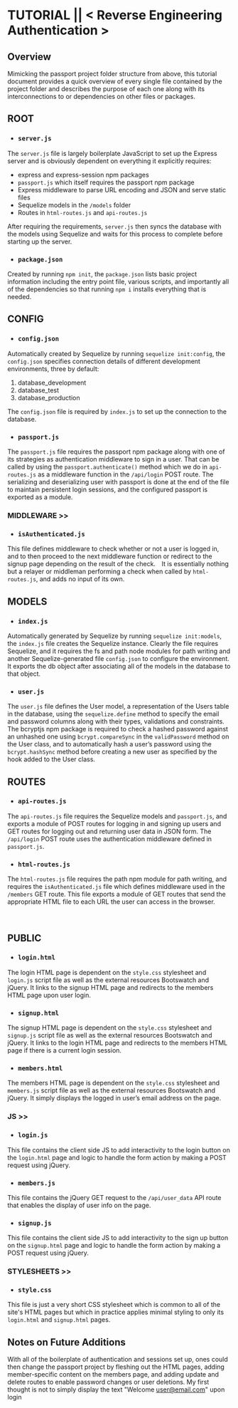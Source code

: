 # TUTORIAL || < Reverse Engineering Authentication >

## Overview
Mimicking the passport project folder structure from above, this tutorial document provides a quick overview of every single file contained by the project folder and describes the purpose of each one along with its interconnections to or dependencies on other files or packages.

## ROOT
* ### `server.js`
The `server.js` file is largely boilerplate JavaScript to set up the Express server and is obviously dependent on everything it explicitly requires:
* express and express-session npm packages
* `passport.js` which itself requires the passport npm package
* Express middleware to parse URL encoding and JSON and serve static files
* Sequelize models in the `/models` folder
* Routes in `html-routes.js` and `api-routes.js`

After requiring the requirements, `server.js` then syncs the database with the models using Sequelize and waits for this process to complete before starting up the server.

* ### `package.json`
Created by running `npm init`, the `package.json` lists basic project information including the entry point file, various scripts, and importantly all of the dependencies so that running `npm i` installs everything that is needed.


## CONFIG
* ### `config.json`
Automatically created by Sequelize by running `sequelize init:config`, the `config.json` specifies connection details of different development environments, three by default:

1. database_development
1. database_test
1. database_production

The `config.json` file is required by `index.js` to set up the connection to the database.

* ### `passport.js`
The `passport.js` file requires the passport npm package along with one of its strategies as authentication middleware to sign in a user. That can be called by using the `passport.authenticate()` method which we do in `api-routes.js` as a middleware function in the `/api/login` POST route. The serializing and deserializing user with passport is done at the end of the file to maintain persistent login sessions, and the configured passport is exported as a module.

### MIDDLEWARE >>
* ### `isAuthenticated.js`
This file defines middleware to check whether or not a user is logged in, and to then proceed to the next middleware function or redirect to the signup page depending on the result of the check. It is essentially nothing but a relayer or middleman performing a check when called by `html-routes.js`, and adds no input of its own.

## MODELS
* ### `index.js` 
Automatically generated by Sequelize by running `sequelize init:models`, the `index.js` file creates the Sequelize instance. Clearly the file requires Sequelize, and it requires the fs and path node modules for path writing and another Sequelize-generated file `config.json` to configure the environment. It exports the db object after associating all of the models in the database to that object.

* ### `user.js`
The `user.js` file defines the User model, a representation of the Users table in the database, using the `sequelize.define` method to specify the email and password columns along with their types, validations and constraints. The bcryptjs npm package is required to check a hashed password against an unhashed one using `bcrypt.compareSync` in the `validPassword` method on the User class, and to automatically hash a user’s password using the `bcrypt.hashSync` method before creating a new user as specified by the hook added to the User class.


## ROUTES
* ### `api-routes.js`
The `api-routes.js` file requires the Sequelize models and `passport.js`, and exports a module of POST routes for logging in and signing up users and GET routes for logging out and returning user data in JSON form. The `/api/login` POST route uses the authentication middleware defined in `passport.js`.

* ### `html-routes.js`
The `html-routes.js` file requires the path npm module for path writing, and requires the `isAuthenticated.js` file which defines middleware used in the `/members` GET route. This file exports a module of GET routes that send the appropriate HTML file to each URL the user can access in the browser. 

 
## PUBLIC
* ### `login.html`
The login HTML page is dependent on the `style.css` stylesheet and `login.js` script file as well as the external resources Bootswatch and jQuery. It links to the signup HTML page and redirects to the members HTML page upon user login.

* ### `signup.html`
The signup HTML page is dependent on the `style.css` stylesheet and `signup.js` script file as well as the external resources Bootswatch and jQuery. It links to the login HTML page and redirects to the members HTML page if  there is a current login session.

* ### `members.html`
The members HTML page is dependent on the `style.css` stylesheet and `members.js` script file as well as the external resources Bootswatch and jQuery. It simply displays the logged in user’s email address on the page.

### JS >>
* ### `login.js`
This file contains the client side JS to add interactivity to the login button on the `login.html` page and logic to handle the form action by making a POST request using jQuery.

* ### `members.js`
This file contains the jQuery GET request to the `/api/user_data` API route that enables the display of user info on the page.

* ### `signup.js`
This file contains the client side JS to add interactivity to the sign up button on the `signup.html` page and logic to handle the form action by making a POST request using jQuery.

### STYLESHEETS >>
* ### `style.css`
This file is just a very short CSS stylesheet which is common to all of the site's HTML pages but which in practice applies minimal styling to only its `login.html` and `signup.html` pages.

## Notes on Future Additions
With all of the boilerplate of authentication and sessions set up, ones could then change the passport project by fleshing out the HTML pages, adding member-specific content on the members page, and adding update and delete routes to enable password changes or user deletions. My first thought is not to simply display the text "Welcome user@email.com" upon login
